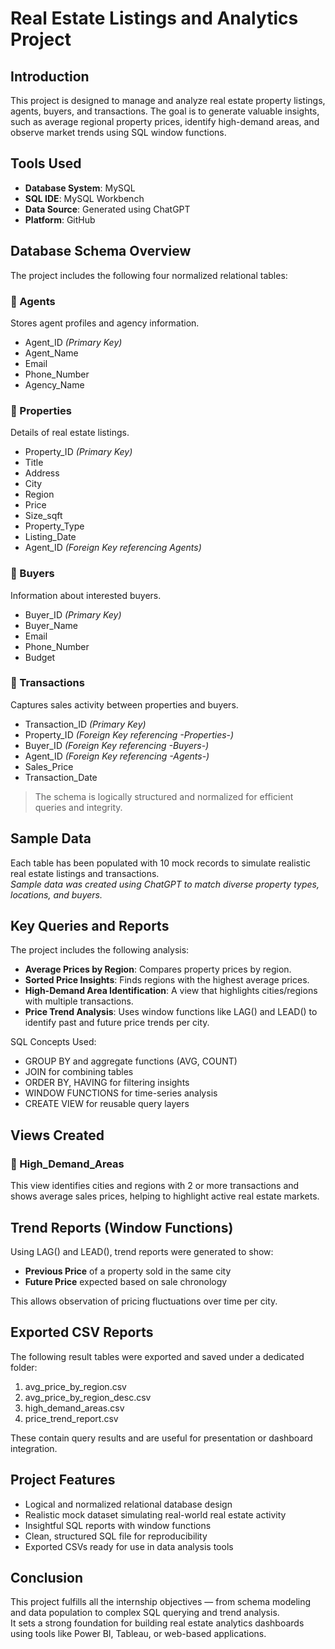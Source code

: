 # Real Estate Listings and Analytics Project

## Introduction
This project is designed to manage and analyze real estate property listings, agents, buyers, and transactions. The goal is to generate valuable insights, such as average regional property prices, identify high-demand areas, and observe market trends using SQL window functions.

## Tools Used
- **Database System**: MySQL  
- **SQL IDE**: MySQL Workbench  
- **Data Source**: Generated using ChatGPT  
- **Platform**: GitHub

## Database Schema Overview

The project includes the following four normalized relational tables:

### 🔹 Agents
Stores agent profiles and agency information.  
- Agent_ID *(Primary Key)*  
- Agent_Name  
- Email  
- Phone_Number  
- Agency_Name  

### 🔹 Properties
Details of real estate listings.  
- Property_ID *(Primary Key)*  
- Title  
- Address  
- City  
- Region  
- Price  
- Size_sqft  
- Property_Type  
- Listing_Date  
- Agent_ID *(Foreign Key referencing *Agents*)*  

### 🔹 Buyers
Information about interested buyers.  
- Buyer_ID *(Primary Key)*  
- Buyer_Name  
- Email  
- Phone_Number  
- Budget  

### 🔹 Transactions
Captures sales activity between properties and buyers.  
- Transaction_ID *(Primary Key)*  
- Property_ID *(Foreign Key referencing -Properties-)*  
- Buyer_ID *(Foreign Key referencing -Buyers-)*  
- Agent_ID *(Foreign Key referencing -Agents-)*  
- Sales_Price  
- Transaction_Date  

> The schema is logically structured and normalized for efficient queries and integrity.

## Sample Data
Each table has been populated with 10 mock records to simulate realistic real estate listings and transactions.  
*Sample data was created using ChatGPT to match diverse property types, locations, and buyers.*

## Key Queries and Reports

The project includes the following analysis:

- **Average Prices by Region**: Compares property prices by region.
- **Sorted Price Insights**: Finds regions with the highest average prices.
- **High-Demand Area Identification**: A view that highlights cities/regions with multiple transactions.
- **Price Trend Analysis**: Uses window functions like LAG() and LEAD() to identify past and future price trends per city.

SQL Concepts Used:
- GROUP BY and aggregate functions (AVG, COUNT)  
- JOIN for combining tables  
- ORDER BY, HAVING for filtering insights  
- WINDOW FUNCTIONS for time-series analysis  
- CREATE VIEW for reusable query layers

## Views Created

### 🔸 High_Demand_Areas
This view identifies cities and regions with 2 or more transactions and shows average sales prices, helping to highlight active real estate markets.

## Trend Reports (Window Functions)
Using LAG() and LEAD(), trend reports were generated to show:

- **Previous Price** of a property sold in the same city
- **Future Price** expected based on sale chronology

This allows observation of pricing fluctuations over time per city.

## Exported CSV Reports

The following result tables were exported and saved under a dedicated folder:

1. avg_price_by_region.csv  
2. avg_price_by_region_desc.csv  
3. high_demand_areas.csv  
4. price_trend_report.csv  

These contain query results and are useful for presentation or dashboard integration.

## Project Features
- Logical and normalized relational database design  
- Realistic mock dataset simulating real-world real estate activity  
- Insightful SQL reports with window functions  
- Clean, structured SQL file for reproducibility  
- Exported CSVs ready for use in data analysis tools  

## Conclusion
This project fulfills all the internship objectives — from schema modeling and data population to complex SQL querying and trend analysis.  
It sets a strong foundation for building real estate analytics dashboards using tools like Power BI, Tableau, or web-based applications.
